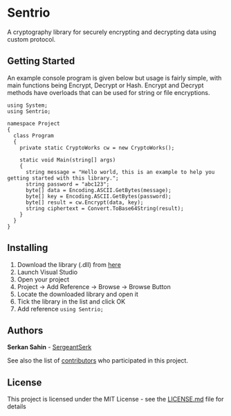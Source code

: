 # Sentrio
A cryptography library for securely encrypting and decrypting data using custom protocol.

## Getting Started
An example console program is given below but usage is fairly simple, with main functions being Encrypt, Decrypt or Hash. Encrypt and Decrypt methods have overloads that can be used for string or file encryptions.
```
using System;
using Sentrio;

namespace Project
{
  class Program
  {
    private static CryptoWorks cw = new CryptoWorks();
    
    static void Main(string[] args)
    {
      string message = "Hello world, this is an example to help you getting started with this library.";
      string password = "abc123";
      byte[] data = Encoding.ASCII.GetBytes(message);
      byte[] key = Encoding.ASCII.GetBytes(password);
      byte[] result = cw.Encrypt(data, key);
      string ciphertext = Convert.ToBase64String(result);
    }
  }
}
```

## Installing

1. Download the library (.dll) from [here](https://github.com/SergeantSerk/Sentrio/releases "Sentrio Releases")
2. Launch Visual Studio
3. Open your project
4. Project -> Add Reference -> Browse -> Browse Button
5. Locate the downloaded library and open it
6. Tick the library in the list and click OK
7. Add reference `using Sentrio;`

## Authors

**Serkan Sahin** - [SergeantSerk](https://github.com/SergeantSerk)

See also the list of [contributors](https://github.com/SergeantSerk/Sentrio/graphs/contributors) who participated in this project.

## License

This project is licensed under the MIT License - see the [LICENSE.md](LICENSE.md) file for details
